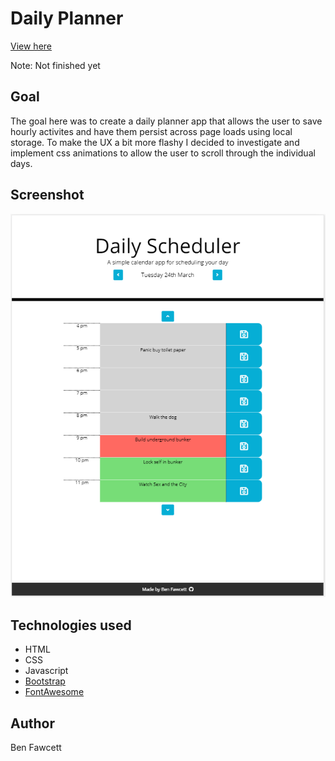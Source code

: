 # Daily Planner

[View here](https://hexagonatron.github.io/DailyPlanner/)

Note: Not finished yet

## Goal

The goal here was to create a daily planner app that allows the user to save hourly activites and have them persist across page loads using local storage. To make the UX a bit more flashy I decided to investigate and implement css animations to allow the user to scroll through the individual days.

## Screenshot

![The daily planner app](./screens/screen1.png)

## Technologies used

* HTML
* CSS
* Javascript
* [Bootstrap](https://getbootstrap.com/)
* [FontAwesome](https://fontawesome.com/)

## Author

Ben Fawcett